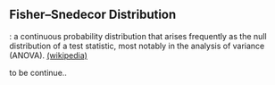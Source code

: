 ## Fisher–Snedecor Distribution

: a continuous probability distribution that arises frequently as the null distribution of a test statistic, most notably in the analysis of variance (ANOVA). [(wikipedia)](https://en.wikipedia.org/wiki/F-distribution)

to be continue..
